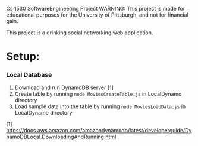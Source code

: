 Cs 1530 SoftwareEngineering Project
WARNING: This project is made for educational purposes for the University of Pittsburgh, and not for financial gain. 

This project is a drinking social networking web application. 

# Setup:
### Local Database
1. Download and run DynamoDB server [1]
2. Create table by running `node MoviesCreateTable.js` in LocalDynamo directory
3. Load sample data into the table by running `node MoviesLoadData.js` in LocalDynamo directory

[1] https://docs.aws.amazon.com/amazondynamodb/latest/developerguide/DynamoDBLocal.DownloadingAndRunning.html


